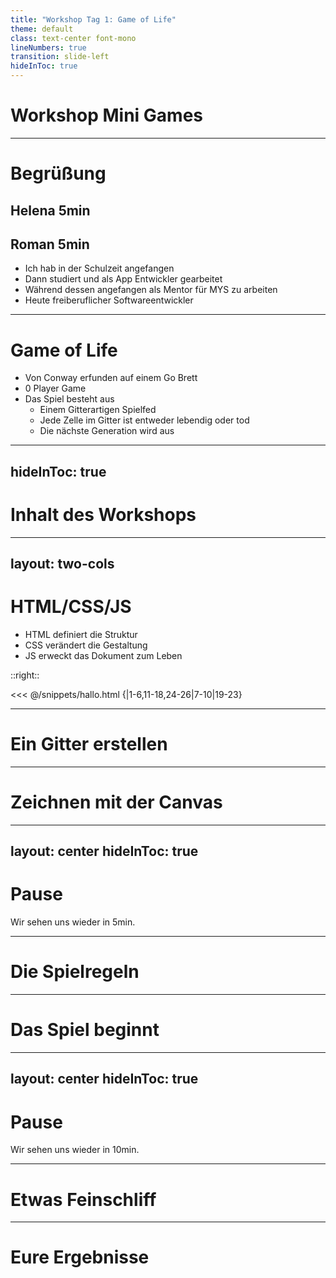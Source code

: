 ```yaml
---
title: "Workshop Tag 1: Game of Life"
theme: default
class: text-center font-mono
lineNumbers: true
transition: slide-left
hideInToc: true
---
```


# Workshop Mini Games

---

# Begrüßung

## Helena 5min
## Roman 5min
- Ich hab in der Schulzeit angefangen
- Dann studiert und als App Entwickler gearbeitet
- Während dessen angefangen als Mentor für MYS zu arbeiten
- Heute freiberuflicher Softwareentwickler

---

# Game of Life

- Von Conway erfunden auf einem Go Brett
- 0 Player Game
- Das Spiel besteht aus
  - Einem Gitterartigen Spielfed
  - Jede Zelle im Gitter ist entweder lebendig oder tod
  - Die nächste Generation wird aus

---
hideInToc: true
---

# Inhalt des Workshops

<Toc />


---
layout: two-cols
---

# HTML/CSS/JS

<ul>
    <li v-click="1"> HTML definiert die Struktur </li>
    <li v-click="2"> CSS verändert die Gestaltung </li>
    <li v-click="3"> JS erweckt das Dokument zum Leben</li>
</ul>


::right::

<<< @/snippets/hallo.html {|1-6,11-18,24-26|7-10|19-23}

---

# Ein Gitter erstellen

---

# Zeichnen mit der Canvas

---
layout: center
hideInToc: true
---

# Pause

Wir sehen uns wieder in 5min.

---

# Die Spielregeln

---

# Das Spiel beginnt

---
layout: center
hideInToc: true
---

# Pause
Wir sehen uns wieder in 10min.

---

# Etwas Feinschliff

---

# Eure Ergebnisse